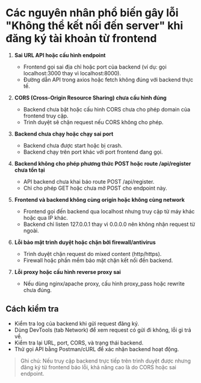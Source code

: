 # Các nguyên nhân phổ biến gây lỗi "Không thể kết nối đến server" khi đăng ký tài khoản từ frontend

1. **Sai URL API hoặc cấu hình endpoint**
   - Frontend gọi sai địa chỉ hoặc port của backend (ví dụ: gọi localhost:3000 thay vì localhost:8000).
   - Đường dẫn API trong axios hoặc fetch không đúng với backend thực tế.

2. **CORS (Cross-Origin Resource Sharing) chưa cấu hình đúng**
   - Backend chưa bật hoặc cấu hình CORS chưa cho phép domain của frontend truy cập.
   - Trình duyệt sẽ chặn request nếu CORS không cho phép.

3. **Backend chưa chạy hoặc chạy sai port**
   - Backend chưa được start hoặc bị crash.
   - Backend chạy trên port khác với port frontend đang gọi.

4. **Backend không cho phép phương thức POST hoặc route /api/register chưa tồn tại**
   - API backend chưa khai báo route POST /api/register.
   - Chỉ cho phép GET hoặc chưa mở POST cho endpoint này.

5. **Frontend và backend không cùng origin hoặc không cùng network**
   - Frontend gọi đến backend qua localhost nhưng truy cập từ máy khác hoặc qua IP khác.
   - Backend chỉ listen 127.0.0.1 thay vì 0.0.0.0 nên không nhận request từ ngoài.

6. **Lỗi bảo mật trình duyệt hoặc chặn bởi firewall/antivirus**
   - Trình duyệt chặn request do mixed content (http/https).
   - Firewall hoặc phần mềm bảo mật chặn kết nối đến backend.

7. **Lỗi proxy hoặc cấu hình reverse proxy sai**
   - Nếu dùng nginx/apache proxy, cấu hình proxy_pass hoặc rewrite chưa đúng.

## Cách kiểm tra
- Kiểm tra log của backend khi gửi request đăng ký.
- Dùng DevTools (tab Network) để xem request có gửi đi không, lỗi gì trả về.
- Kiểm tra lại URL, port, CORS, và trạng thái backend.
- Thử gọi API bằng Postman/cURL để xác nhận backend hoạt động.

> Ghi chú: Nếu truy cập backend trực tiếp trên trình duyệt được nhưng đăng ký từ frontend báo lỗi, khả năng cao là do CORS hoặc sai endpoint.
